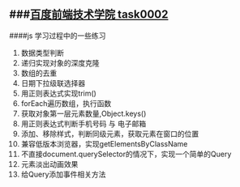 ###[百度前端技术学院 task0002](https://github.com/baidu-ife/ife/tree/master/2015_spring/task/task0002)
----------
####js 学习过程中的一些练习

 1. 数据类型判断
 2. 递归实现对象的深度克隆
 3. 数组的去重
 4. 日期下拉级联选择器
 5. 用正则表达式实现trim()
 6. forEach遍历数组，执行函数
 7. 获取对象第一层元素数量,Object.keys()
 8. 用正则表达式判断手机号码 与 电子邮箱
 9. 添加、移除样式，判断同级元素，获取元素在窗口的位置
 10. 兼容低版本浏览器，实现getElementsByClassName 
 11. 不直接document.querySelector的情况下，实现一个简单的Query
 12. 元素淡出动画效果
 13. 给Query添加事件相关方法